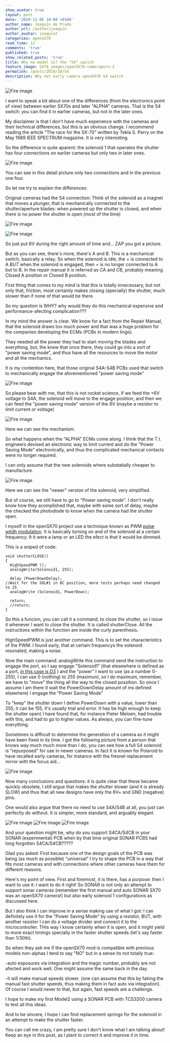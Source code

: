 ```yaml
---
show_avatar: true
layout: post
date: '2019-11-05 10:00 +0100'
author_name: Joaquín de Prada
author_url: /author/joaquin
author_avatar: joaquin2
categories: openSX70
read_time: 12
comments: 'true'
published: true
show_related_posts: 'true'
title: Why no model 2s? the "S4" switch
feature_image: SX70_images/openSX70-cameraporn-3
permalink: /posts/2019/10/S4
description: Why not early camera openSX70 S4 switch
---
```

![Fire image]({{site.url}}/{{site.baseurl}}img/2019/07/726112-M125D-alpha-model3.jpg)

I want to speak a bit about one of the differences (from the electronics point of view) between earlier SX70s and later "ALPHA" cameras. That is the S4 switch: you can find it in earlier cameras, but not in the later ones.

My disclaimer is that I don't have much experience with the cameras and their technical differences, but this is an obvious change. I recommend reading the article "The race for the SX-70" written by Tekla S. Perry on the May 1989 IEEE SPECTRUM magazine. It is very interesting.

So the difference is quite aparent: the solenoid 1 that operates the shutter has four connections on earlier cameras but only two in later ones. 

![Fire image]({{site.url}}/{{site.baseurl}}img/2019/07/726352F-257D-B-alpha_5M72088619.jpg)

You can see in this detail picture only two connections and in the previous one four.

So let me try to explain the differences:

Original cameras had the S4 connection:
Think of the solenoid as a magnet that moves a plunger, that is mechanically connected to the shutter/aperture blades: when powered up the shutter is closed, and when there is no power the shutter is open (most of the time)

![Fire image]({{site.url}}/{{site.baseurl}}img/2019/07/S4-shutter-open.jpg)


![Fire image]({{site.url}}/{{site.baseurl}}img/2019/07/S4-shutter-closed.jpg)

So just put 6V during the right amount of time and... ZAP you got a picture.

But as you can see, there's more, there's A and B. This is a mechanical switch, basically a relay. So when the solenoid is idle, the + is connected to A *BUT* when the solenoid is engaged, then + is no longer connected to A but to B. In the repair manual it is referred as CA and CB, probably meaning Closed A position or Closed B position.

First thing that comes to my mind is that this is totally innecessary, but not only that, friction, most certainly makes closing (specially) the shutter, much slower than if none of that would be there.

So my question is WHY? why would they do this mechanical expensive and performance-afecting complication???

In my mind the answer is clear. We know for a fact from the Repair Manual, that the solenoid draws too much power and that was a huge problem for the companies developing the ECMs (PCBs in modern lingo). 

They needed all the power they had to start moving the blades and everything, but, the knew that once there, they could go into a sort of "power saving mode", and thus have all the resources to move the motor and all the mechanics.

It is my contention here, that those original S4A-S4B PCBs used that switch to mechanically engage the aforementioned "power saving mode"


![Fire image]({{site.url}}/{{site.baseurl}}img/2019/07/S4-engaged.jpg)

So please bear with me, that this is not rocket science, if we feed the +6V voltage to S4A, the solenoid will move to the engage position, and then we can feed the "power saving mode" version of the 6V (maybe a resistor to limit current or voltage)

![Fire image]({{site.url}}/{{site.baseurl}}img/2019/07/S4-manual.jpg)

Here we can see the mechanism.

So what happens when the "ALPHA" ECMs come along. I think that the T.I. engineers devised an electronic way to limit current and do the "Power Saving Mode" electronically, and thus the complicated mechanical contacts were no longer required.

I can only assume that the new solenoids where substatially cheaper to manufacture.


![Fire image]({{site.url}}/{{site.baseurl}}img/2019/07/S4-alpha.jpg)

Here we can see the "newer" version of the solenoid, very simplified.

But of course, we still have to go to "Power saving mode". I don't really know how they acomplished that, maybe with some sort of delay, maybe the checked the photodiode to know when the camera had the shutter open.

I myself in the openSX70 project use a technique known as PWM [pulse witdh modulation](https://youtu.be/GQLED3gmONg). It is basically turning on and of the solenoid at a certain frequency. It it were a lamp or an LED the efect is that it would be dimmed.

This is a sniped of code:
	
~~~~
void shutterCLOSE()
{
  HighSpeedPWM ();
  analogWrite(Solenoid1, 255);

  delay (PowerDownDelay);                                        //Wait for the SOL#1 in BC position, more tests perhaps need changed to 25
  analogWrite (Solenoid1, PowerDown);

  return;
  //return;
} 
~~~~
So this a funcion, you can call it a command, to close the shutter, so I issue it whenever I want to close the shutter. It is called shutterClose. All the instructions within the function are inside the curly parenthesis.

HighSpeedPWM is just another command. This is to set the characteristics of the PWM. I found early, that at certain frequencys the solenoid resonated, making a noise.

Now the main command: analogWrite this command send the instruction to engage the port, so I say engage "Solenoid1" (that elesewhere is defined as a port, [in this case is D3](https://docs.google.com/spreadsheets/d/1ZJM7z39VLOD0olPTZg9VQa_Fgj4o2esSbkLxGvTsM6g/edit?usp=sharing) ) and the "power" I want to use (as a number 0-255), I can use 0 (nothing) to 255 (maximun), so I do maximum, remember, we have to "move" the thing all the way to the closed possition. So once I assume I am there (I wait the PowerDownDelay amount of ms defined elsewhere) I engage the "Power Saving Mode"

To "keep" the shutter down I define PowerDown with a value, lower than 255, it can be 155, it's usually trial and error. It has be high enough to keep the shutter open) I have found that, for instance Pieter Meloen, had trouble with this, and had to go to higher values. As always, you can fine-tune everything.

Sometimes is difficult to determine the generation of a camera as it might have been fixed in its time. I got the following picture from a person that knows way much much more than I do, you can see how a full S4 solenoid is "repurposed" for use in newer cameras. In fact it is known for Polaroid to have recalled early cameras, for instance with the fresnel replacement mirror with the focus aid...

![Fire image]({{site.url}}/{{site.baseurl}}img/2019/07/cut-solenoid.jpg)

Now many conclusions and questions: it is quite clear that these became quickly obsolete, I still argue that makes the shutter slower (and it is already SLOW) and thus that all new designs have only the 6V+ and GND (negative) pins.

One would also argue that there no need to use S4A/S4B at all, you just can perfectly do without. It is simpler, more standard, and arguably elegant.

![Fire image]({{site.url}}/{{site.baseurl}}img/2019/07/20190703-SONAR-TSL237T-TOP.jpg)
![Fire image]({{site.url}}/{{site.baseurl}}img/2019/07/20190703-SONAR-TSL237T-TOP-DETAIL.jpg)
![Fire image]({{site.url}}/{{site.baseurl}}img/2019/07/sonar-in-camera.jpg)

And your question might be, why do you support S4CA/S4CB in your SONAR (experimental) PCB when by that time original SONAR PCBS had long forgotten S4CA/S4CB?????

Glad you asked: First because one of the design goals of the PCB was being (as much as possible) "universal" I try to shape the PCB in a way that fits most cameras and with connections where other cameras have them for different reasons.

Here's my point of view. First and foremost, it is there, has a purpose: then I want to use it: I want to do it right! So SONAR is not only an attempt to support sonar cameras (remember the first manual and auto SONAR SX70 was an openSX70 camera!) but also early solenoid 1 configurations as discussed here.

But I also think I can improve in a sense making use of what I got: I can definitely use it for the "Power Saving Mode" by using a resistor, BUT, with another resistor I can do a voltage divider and connect it to the microcontroller. THis way I know certainly when it is open, and it might yield to more exact timings specially in the faster shutter speeds (let's say faster than 1/30th).

So when they ask me if the openSX70 mod is compatible with previous models non-alphas I tend to say "NO" but in a sense its not totally true:

-auto exposures via integration and the magic number, probably are not afected and work well. One might assume the same back in the day.

-it will make manual speeds slower. (one can assume that this by faking the manual fast shutter speeds, thus making them in fact auto via integration). Of course I would never to that, but again, fast speeds are a challenge.

I hope to make my first Model2 using a SONAR PCB with TCS3200 camera to test all this ideas.

And to be sincere, I hope I can find replacement springs for the solenoid in an attempt to make the shutter faster.

You can call me crazy, I am pretty sure I don't know what I am talking about! Keep an eye in this post, as I plant to correct it and improve it in time.
